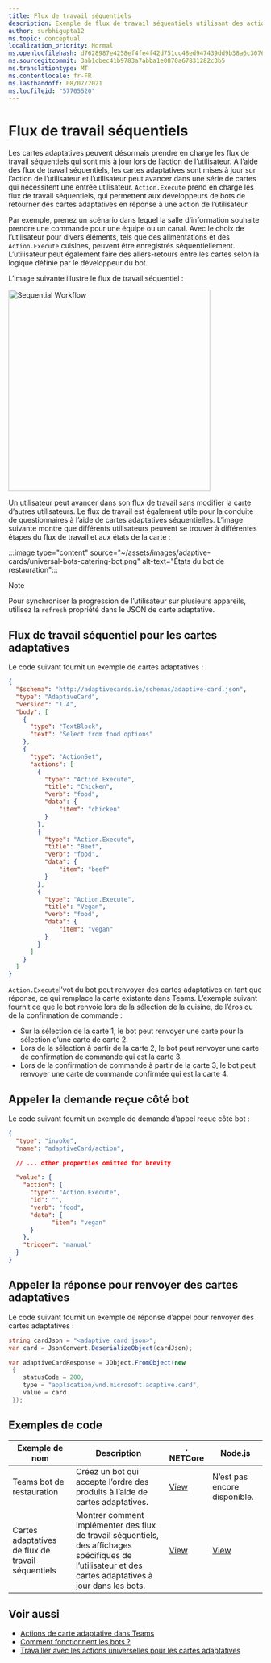 ```yaml
---
title: Flux de travail séquentiels
description: Exemple de flux de travail séquentiels utilisant des actions universelles
author: surbhigupta12
ms.topic: conceptual
localization_priority: Normal
ms.openlocfilehash: d7628987e4258ef4fe4f42d751cc48ed947439dd9b38a6c30769b58e8b6e7e85
ms.sourcegitcommit: 3ab1cbec41b9783a7abba1e0870a67831282c3b5
ms.translationtype: MT
ms.contentlocale: fr-FR
ms.lasthandoff: 08/07/2021
ms.locfileid: "57705520"
---
```

# <a name="sequential-workflows"></a>Flux de travail séquentiels

Les cartes adaptatives peuvent désormais prendre en charge les flux de travail séquentiels qui sont mis à jour lors de l’action de l’utilisateur. À l’aide des flux de travail séquentiels, les cartes adaptatives sont mises à jour sur l’action de l’utilisateur et l’utilisateur peut avancer dans une série de cartes qui nécessitent une entrée utilisateur. `Action.Execute` prend en charge les flux de travail séquentiels, qui permettent aux développeurs de bots de retourner des cartes adaptatives en réponse à une action de l’utilisateur.

Par exemple, prenez un scénario dans lequel la salle d’information souhaite prendre une commande pour une équipe ou un canal. Avec le choix de l’utilisateur pour divers éléments, tels que des alimentations et des `Action.Execute` cuisines, peuvent être enregistrés séquentiellement. L’utilisateur peut également faire des allers-retours entre les cartes selon la logique définie par le développeur du bot. <br/>

L’image suivante illustre le flux de travail séquentiel :

<img src="~/assets/images/bots/sequentialWorkflow.gif" alt="Sequential Workflow" width="400"/>

Un utilisateur peut avancer dans son flux de travail sans modifier la carte d’autres utilisateurs. Le flux de travail est également utile pour la conduite de questionnaires à l’aide de cartes adaptatives séquentielles. L’image suivante montre que différents utilisateurs peuvent se trouver à différentes étapes du flux de travail et aux états de la carte :

:::image type="content" source="~/assets/images/adaptive-cards/universal-bots-catering-bot.png" alt-text="États du bot de restauration":::

> [!NOTE]
> Pour synchroniser la progression de l’utilisateur sur plusieurs appareils, utilisez la `refresh` propriété dans le JSON de carte adaptative.

## <a name="sequential-workflow-for-adaptive-cards"></a>Flux de travail séquentiel pour les cartes adaptatives

Le code suivant fournit un exemple de cartes adaptatives :

```JSON
{
  "$schema": "http://adaptivecards.io/schemas/adaptive-card.json",
  "type": "AdaptiveCard",
  "version": "1.4",
  "body": [
    {
      "type": "TextBlock",
      "text": "Select from food options"
    },
    { 
      "type": "ActionSet",
      "actions": [
        {
          "type": "Action.Execute",
          "title": "Chicken",
          "verb": "food",
          "data": {
              "item": "chicken"
          }
        },
        {
          "type": "Action.Execute",
          "title": "Beef",
          "verb": "food",
          "data": {
              "item": "beef"
          }
        },
        {
          "type": "Action.Execute",
          "title": "Vegan",
          "verb": "food",
          "data": {
              "item": "vegan"
          }
        }
      ]
    }
  ]
}
```

`Action.Execute`l’vot du bot peut renvoyer des cartes adaptatives en tant que réponse, ce qui remplace la carte existante dans Teams.
L’exemple suivant fournit ce que le bot renvoie lors de la sélection de la cuisine, de l’éros ou de la confirmation de commande :

* Sur la sélection de la carte 1, le bot peut renvoyer une carte pour la sélection d’une carte de carte 2.
* Lors de la sélection à partir de la carte 2, le bot peut renvoyer une carte de confirmation de commande qui est la carte 3.
* Lors de la confirmation de commande à partir de la carte 3, le bot peut renvoyer une carte de commande confirmée qui est la carte 4.

## <a name="invoke-request-received-on-bot-side"></a>Appeler la demande reçue côté bot

Le code suivant fournit un exemple de demande d’appel reçue côté bot :

```JSON
{ 
  "type": "invoke",
  "name": "adaptiveCard/action",

  // ... other properties omitted for brevity

  "value": { 
    "action": { 
      "type": "Action.Execute", 
      "id": "", 
      "verb": "food",
      "data": { 
            "item": "vegan"
      } 
    },
    "trigger": "manual" 
  }
}
```

## <a name="invoke-response-to-return-adaptive-cards"></a>Appeler la réponse pour renvoyer des cartes adaptatives

Le code suivant fournit un exemple de réponse d’appel pour renvoyer des cartes adaptatives :

```C#
string cardJson = "<adaptive card json>";
var card = JsonConvert.DeserializeObject(cardJson);

var adaptiveCardResponse = JObject.FromObject(new
 {
    statusCode = 200,
    type = "application/vnd.microsoft.adaptive.card",
    value = card
 });
```

## <a name="code-samples"></a>Exemples de code

|Exemple de nom | Description | . NETCore | Node.js |
|----------------|-----------------|--------------|--------------|
| Teams bot de restauration | Créez un bot qui accepte l’ordre des produits à l’aide de cartes adaptatives. |[View](https://github.com/OfficeDev/Microsoft-Teams-Samples/tree/main/samples/bot-teams-catering/csharp)| N’est pas encore disponible. |
| Cartes adaptatives de flux de travail séquentiels | Montrer comment implémenter des flux de travail séquentiels, des affichages spécifiques de l’utilisateur et des cartes adaptatives à jour dans les bots. | [View](https://github.com/OfficeDev/Microsoft-Teams-Samples/tree/main/samples/bot-sequential-flow-adaptive-cards/csharp) | [View](https://github.com/OfficeDev/Microsoft-Teams-Samples/tree/main/samples/bot-sequential-flow-adaptive-cards/nodejs) |


## <a name="see-also"></a>Voir aussi

* [Actions de carte adaptative dans Teams](~/task-modules-and-cards/cards/cards-actions.md#adaptive-cards-actions)
* [Comment fonctionnent les bots ?](/azure/bot-service/bot-builder-basics?view=azure-bot-service-4.0&preserve-view=true)
* [Travailler avec les actions universelles pour les cartes adaptatives](Work-with-universal-actions-for-adaptive-cards.md)
